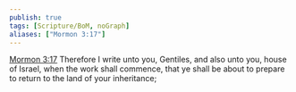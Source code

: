 ```yaml
---
publish: true
tags: [Scripture/BoM, noGraph]
aliases: ["Mormon 3:17"]
---
```

[Mormon 3:17](https://churchofjesuschrist.org/study/scriptures/bofm/morm/3?lang=eng&id=p17#p17) Therefore I write unto you, Gentiles, and also unto you, house of Israel, when the work shall commence, that ye shall be about to prepare to return to the land of your inheritance;
